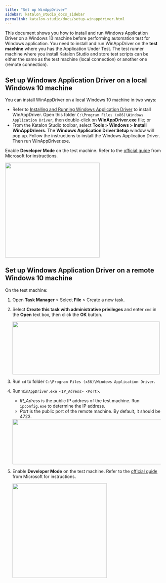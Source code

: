 ```yaml
---
title: "Set up WinAppDriver" 
sidebar: katalon_studio_docs_sidebar
permalink: katalon-studio/docs/setup-winappdriver.html 
---
```

This document shows you how to install and run Windows Application Driver on a Windows 10 machine before performing automation test for Windows application. You need to install and run WinAppDriver on the **test machine** where you has the Application Under Test. The test runner machine where you install Katalon Studio and store test scripts can be either the same as the test machine (local connection) or another one (remote connection).

## Set up Windows Application Driver on a local Windows 10 machine

You can install WinAppDriver on a local Windows 10 machine in two ways:

* Refer to [Installing and Running Windows Application Driver](https://github.com/microsoft/WinAppDriver#installing-and-running-windows-application-driver) to install WinAppDriver. Open this folder `C:\Program Files (x86)\Windows Application Driver`, then double-click on **WinAppDriver.exe** file; or
* From the Katalon Studio toolbar, select **Tools > Windows > Install WinAppDrivers**. The **Windows Application Driver Setup** window will pop up. Follow the instructions to install the Windows Application Driver. Then run WinAppDriver.exe.

Enable **Developer Mode** on the test machine. Refer to the [official guide](https://docs.microsoft.com/en-us/windows/uwp/get-started/enable-your-device-for-development) from Microsoft for instructions.

<img src="https://github.com/katalon-studio/docs-images/raw/master/katalon-studio/docs/introduction-desktop-app-testing/dev-mode.png" width="305.5" height="">

## Set up Windows Application Driver on a remote Windows 10 machine

On the test machine:

1. Open **Task Manager** > Select **File** > Create a new task.
2. Select **Create this task with administrative privileges** and enter `cmd` in the **Open** text box, then click the **OK** button.

   <img src="https://github.com/katalon-studio/docs-images/raw/master/katalon-studio/docs/introduction-desktop-app-testing/Set-up-1.png" width="476" height="171">

3. Run `cd` to folder `C:\Program Files (x86)\Windows Application Driver`.
4. Run `WinAppDriver.exe <IP_Adress> <Port>`.
    
    * *IP_Adress* is the public IP address of the test machine. Run `ipconfig.exe` to determine the IP address.
    * *Port* is the public port of the remote machine. By default, it should be 4723.

   <img src="https://github.com/katalon-studio/docs-images/raw/master/katalon-studio/docs/introduction-desktop-app-testing/Set-up-2.png" width="690" height="146">
   
5. Enable **Developer Mode** on the test machine. Refer to the [official guide](https://docs.microsoft.com/en-us/windows/uwp/get-started/enable-your-device-for-development) from Microsoft for instructions.

   <img src="https://github.com/katalon-studio/docs-images/raw/master/katalon-studio/docs/introduction-desktop-app-testing/dev-mode.png" width="305.5" height="">
